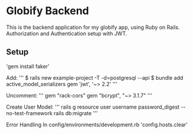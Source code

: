 # Globify Backend

This is the backend application for my globify app, using Ruby on Rails. Authorization and Authentication setup with JWT.

## Setup

'gem install faker'

Add:
'''
$ rails new example-project -T -d=postgresql --api
$ bundle add active_model_serializers
gem 'jwt', '~> 2.2'
'''

Uncomment:
'''
gem "rack-cors"
gem "bcrypt", "~> 3.1.7"
'''

Create User Model:
'''
rails g resource user username password_digest --no-test-framework
rails db:migrate
'''

Error Handling
In config/environments/development.rb
'config.hosts.clear'
